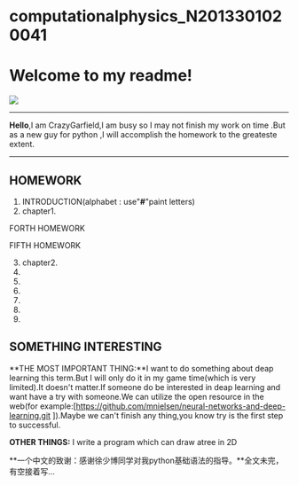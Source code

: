 # computationalphysics_N2013301020041
Welcome to my readme!
===================
  
![](http://i.gtimg.cn/qqlive/img/jpgcache/files/qqvideo/r/r6o98876ra7ww8i.jpg)

----------
**Hello**,I am CrazyGarfield,I am busy so I may not finish my work on time .But as a new guy for python ,I will accomplish the homework to the greateste extent.

----------


**HOMEWORK**
---------------

 1. INTRODUCTION(alphabet : use"**#**"paint letters)
 2. chapter1.
           
 FORTH HOMEWORK
           
 FIFTH HOMEWORK

 3. chapter2.
 4. 
 5.
 6.
 7.
 8.
 9.
**SOMETHING INTERESTING**
------------------------------

**THE MOST IMPORTANT THING:**I want to do something about deap learning this term.But I will only do it in my game time(which is very limited).It doesn't matter.If someone do be interested in deap learning and want have a try with someone.We can utilize the open resource in the web(for example:[https://github.com/mnielsen/neural-networks-and-deep-learning.git ]).Maybe we can't finish any thing,you know try is the first step to successful.

**OTHER THINGS:**
I write a program which can draw atree in 2D


**一个中文的致谢：感谢徐少博同学对我python基础语法的指导。**全文未完，有空接着写...
